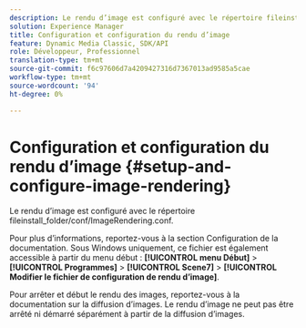 ```yaml
---
description: Le rendu d’image est configuré avec le répertoire fileinstall_folder/conf/ImageRendering.conf.
solution: Experience Manager
title: Configuration et configuration du rendu d’image
feature: Dynamic Media Classic, SDK/API
role: Développeur, Professionnel
translation-type: tm+mt
source-git-commit: f6c97606d7a4209427316d7367013ad9585a5cae
workflow-type: tm+mt
source-wordcount: '94'
ht-degree: 0%

---
```



# Configuration et configuration du rendu d’image {#setup-and-configure-image-rendering}

Le rendu d’image est configuré avec le répertoire fileinstall_folder/conf/ImageRendering.conf.

Pour plus d’informations, reportez-vous à la section Configuration de la documentation. Sous Windows uniquement, ce fichier est également accessible à partir du menu début : **[!UICONTROL menu Début]** > **[!UICONTROL Programmes]** > **[!UICONTROL Scene7]** > **[!UICONTROL Modifier le fichier de configuration de rendu d’image]**.

Pour arrêter et début le rendu des images, reportez-vous à la documentation sur la diffusion d’images. Le rendu d’image ne peut pas être arrêté ni démarré séparément à partir de la diffusion d’images.
